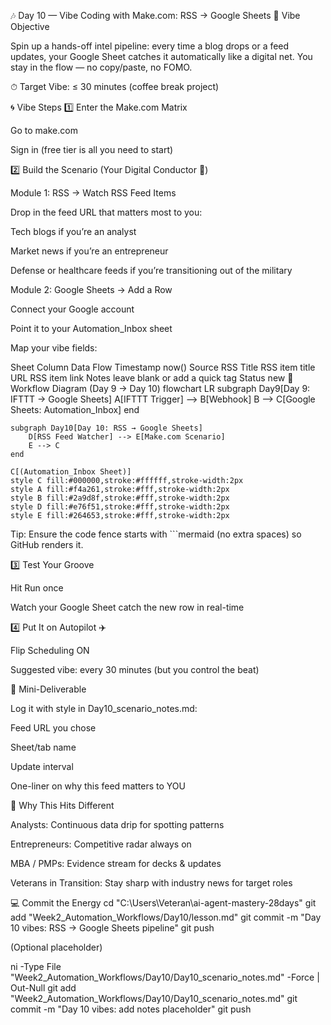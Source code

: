 🎶 Day 10 — Vibe Coding with Make.com: RSS → Google Sheets
🌟 Vibe Objective

Spin up a hands-off intel pipeline: every time a blog drops or a feed updates, your Google Sheet catches it automatically like a digital net. You stay in the flow — no copy/paste, no FOMO.

⏱ Target Vibe: ≤ 30 minutes (coffee break project)

🌀 Vibe Steps
1️⃣ Enter the Make.com Matrix

Go to make.com

Sign in (free tier is all you need to start)

2️⃣ Build the Scenario (Your Digital Conductor 🎼)

Module 1: RSS → Watch RSS Feed Items

Drop in the feed URL that matters most to you:

Tech blogs if you’re an analyst

Market news if you’re an entrepreneur

Defense or healthcare feeds if you’re transitioning out of the military

Module 2: Google Sheets → Add a Row

Connect your Google account

Point it to your Automation_Inbox sheet

Map your vibe fields:

Sheet Column	Data Flow
Timestamp	now()
Source	RSS
Title	RSS item title
URL	RSS item link
Notes	leave blank or add a quick tag
Status	new
🔗 Workflow Diagram (Day 9 → Day 10)
flowchart LR
    subgraph Day9[Day 9: IFTTT → Google Sheets]
        A[IFTTT Trigger] --> B[Webhook]
        B --> C[Google Sheets: Automation_Inbox]
    end

    subgraph Day10[Day 10: RSS → Google Sheets]
        D[RSS Feed Watcher] --> E[Make.com Scenario]
        E --> C
    end

    C[(Automation_Inbox Sheet)]
    style C fill:#000000,stroke:#ffffff,stroke-width:2px
    style A fill:#f4a261,stroke:#fff,stroke-width:2px
    style B fill:#2a9d8f,stroke:#fff,stroke-width:2px
    style D fill:#e76f51,stroke:#fff,stroke-width:2px
    style E fill:#264653,stroke:#fff,stroke-width:2px


Tip: Ensure the code fence starts with ```mermaid (no extra spaces) so GitHub renders it.

3️⃣ Test Your Groove

Hit Run once

Watch your Google Sheet catch the new row in real-time

4️⃣ Put It on Autopilot ✈️

Flip Scheduling ON

Suggested vibe: every 30 minutes (but you control the beat)

📂 Mini-Deliverable

Log it with style in Day10_scenario_notes.md:

Feed URL you chose

Sheet/tab name

Update interval

One-liner on why this feed matters to YOU

🎯 Why This Hits Different

Analysts: Continuous data drip for spotting patterns

Entrepreneurs: Competitive radar always on

MBA / PMPs: Evidence stream for decks & updates

Veterans in Transition: Stay sharp with industry news for target roles

💻 Commit the Energy
cd "C:\Users\Veteran\ai-agent-mastery-28days"
git add "Week2_Automation_Workflows/Day10/lesson.md"
git commit -m "Day 10 vibes: RSS → Google Sheets pipeline"
git push


(Optional placeholder)

ni -Type File "Week2_Automation_Workflows/Day10/Day10_scenario_notes.md" -Force | Out-Null
git add "Week2_Automation_Workflows/Day10/Day10_scenario_notes.md"
git commit -m "Day 10 vibes: add notes placeholder"
git push




